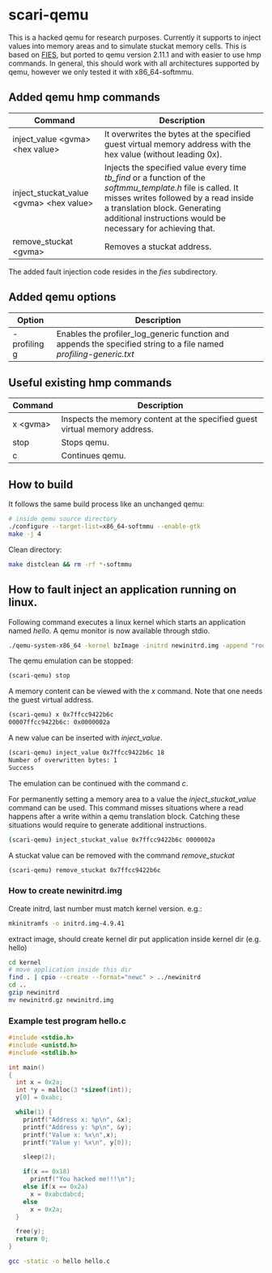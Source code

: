 # scari-qemu

This is a hacked qemu for research purposes. Currently it supports to inject
values into memory areas and to simulate stuckat memory cells. This is based
on [FIES](https://github.com/ahoeller/fies), but ported to qemu version 2.11.1
and with easier to use hmp commands. In general, this should work with all
architectures supported by qemu, however we only tested it with x86_64-softmmu.

## Added qemu hmp commands

Command | Description  
--|--
inject_value \<gvma\> \<hex value\> | It overwrites the bytes at the specified guest virtual memory address with the hex value (without leading 0x).  
inject_stuckat_value \<gvma\> \<hex value\> | Injects the specified value every time _tb_find_ or a function of the _softmmu_template.h_ file is called. It misses writes followed by a read inside a translation block. Generating additional instructions would be necessary for achieving that.
remove_stuckat \<gvma\> | Removes a stuckat address.

The added fault injection code resides in the _fies_ subdirectory.

## Added qemu options

Option | Description
--|--
-profiling g | Enables the profiler_log_generic function and appends the specified string to a file named _profiling-generic.txt_

## Useful existing hmp commands

Command | Description  
--|--
x \<gvma\> |  Inspects the memory content at the specified guest virtual memory address.
stop  | Stops qemu.
c  | Continues qemu.  

## How to build

It follows the same build process like an unchanged qemu:

~~~bash
# inside qemu source directory
./configure --target-list=x86_64-softmmu --enable-gtk
make -j 4
~~~

Clean directory:

~~~bash
make distclean && rm -rf *-softmmu
~~~

## How to fault inject an application running on linux.

Following command executes a linux kernel which starts an application named
_hello_. A qemu monitor is now available through stdio.

~~~bash
./qemu-system-x86_64 -kernel bzImage -initrd newinitrd.img -append "root=/dev/ram rdinit=/hello" -monitor stdio
~~~

The qemu emulation can be stopped:

~~~sh
(scari-qemu) stop
~~~

A memory content can be viewed with the _x_ command. Note that one needs the
guest virtual address.

~~~sh
(scari-qemu) x 0x7ffcc9422b6c
00007ffcc9422b6c: 0x0000002a
~~~

A new value can be inserted with _inject_value_.

~~~sh
(scari-qemu) inject_value 0x7ffcc9422b6c 18
Number of overwritten bytes: 1
Success
~~~

The emulation can be continued with the command _c_.

For permanently setting a memory area to a value the _inject_stuckat_value_
command can be used. This command misses situations where a read happens after a
write within a qemu translation block. Catching these situations would require
to generate additional instructions.

~~~sh
(scari-qemu) inject_stuckat_value 0x7ffcc9422b6c 0000002a
~~~

A stuckat value can be removed with the command _remove_stuckat_

~~~sh
(scari-qemu) remove_stuckat 0x7ffcc9422b6c
~~~

### How to create newinitrd.img

Create initrd, last number must match kernel version. e.g.:

~~~bash
mkinitramfs -o initrd.img-4.9.41
~~~
extract image, should create kernel dir
put application inside kernel dir (e.g. hello)

~~~bash
cd kernel
# move application inside this dir
find . | cpio --create --format="newc" > ../newinitrd
cd ..
gzip newinitrd
mv newinitrd.gz newinitrd.img
~~~

### Example test program hello.c

~~~c
#include <stdio.h>
#include <unistd.h>
#include <stdlib.h>

int main()
{
  int x = 0x2a;
  int *y = malloc(3 *sizeof(int));
  y[0] = 0xabc;

  while(1) {
    printf("Address x: %p\n", &x);
    printf("Address y: %p\n", &y);
    printf("Value x: %x\n",x);
    printf("Value y: %x\n", y[0]);

    sleep(2);

    if(x == 0x18)
      printf("You hacked me!!!\n");
    else if(x == 0x2a)    
      x = 0xabcdabcd;
    else
      x = 0x2a;
  }

  free(y);
  return 0;
}
~~~

~~~bash
gcc -static -o hello hello.c
~~~

